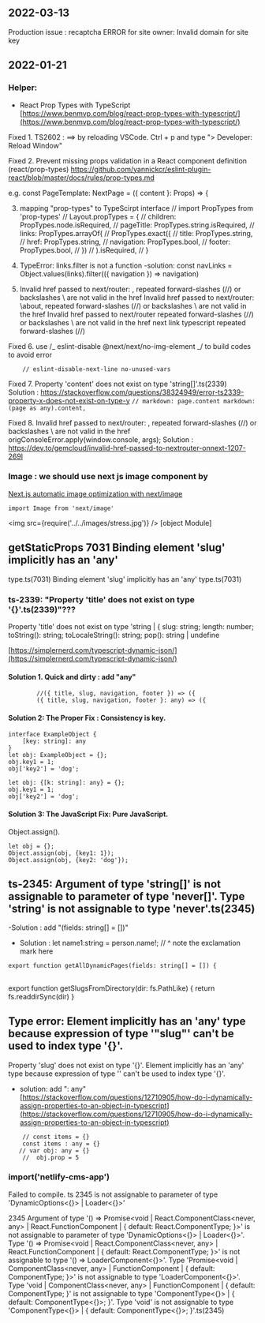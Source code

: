 ## 2022-03-13

Production issue : recaptcha
ERROR for site owner:
Invalid domain for site key

## 2022-01-21

### Helper:

- React Prop Types with TypeScript
  [https://www.benmvp.com/blog/react-prop-types-with-typescript/](https://www.benmvp.com/blog/react-prop-types-with-typescript/)

Fixed 1. TS2602 :
==> by reloading VSCode.
Ctrl + p and type "> Developer: Reload Window"

Fixed 2. Prevent missing props validation in a React component definition (react/prop-types)
https://github.com/yannickcr/eslint-plugin-react/blob/master/docs/rules/prop-types.md

e.g. const PageTemplate: NextPage<Props> = ({ content }: Props) => {

3. mapping "prop-types" to TypeScirpt interface
   // import PropTypes from 'prop-types'
   // Layout.propTypes = {
   // children: PropTypes.node.isRequired,
   // pageTitle: PropTypes.string.isRequired,
   // links: PropTypes.arrayOf(
   // PropTypes.exact({
   // title: PropTypes.string,
   // href: PropTypes.string,
   // navigation: PropTypes.bool,
   // footer: PropTypes.bool,
   // })
   // ).isRequired,
   // }

4. TypeError: links.filter is not a function
   -solution:
   const navLinks = Object.values(links).filter(({ navigation }) => navigation)

5. Invalid href passed to next/router: \, repeated forward-slashes (//) or backslashes \ are not valid in the href
   Invalid href passed to next/router: \about, repeated forward-slashes (//) or backslashes \ are not valid in the href
   Invalid href passed to next/router repeated forward-slashes (//) or backslashes \ are not valid in the href
   next link typescript repeated forward-slashes (//)

Fixed 6. use /_ eslint-disable @next/next/no-img-element _/ to build codes to avoid error

```
	// eslint-disable-next-line no-unused-vars
```

Fixed 7. Property 'content' does not exist on type 'string[]'.ts(2339)  
 Solution : https://stackoverflow.com/questions/38324949/error-ts2339-property-x-does-not-exist-on-type-y
`// markdown: page.content markdown: (page as any).content,`

Fixed 8. Invalid href passed to next/router: \, repeated forward-slashes (//) or backslashes \ are not valid in the href
origConsoleError.apply(window.console, args);
Solution : https://dev.to/gemcloud/invalid-href-passed-to-nextrouter-onnext-1207-269l

### Image : we should use next js image component by

[Next.js automatic image optimization with next/image](https://blog.logrocket.com/next-js-automatic-image-optimization-next-image/)

```
import Image from 'next/image'
```

<img src={require('../../images/stress.jpg')} />
[object Module]

## getStaticProps 7031 Binding element 'slug' implicitly has an 'any'

type.ts(7031) Binding element 'slug' implicitly has an 'any' type.ts(7031)

### ts-2339: "Property 'title' does not exist on type '{}'.ts(2339)"???

Property 'title' does not exist on type 'string | { slug: string; length: number; toString(): string; toLocaleString(): string; pop(): string | undefine

[https://simplernerd.com/typescript-dynamic-json/](https://simplernerd.com/typescript-dynamic-json/)

#### Solution 1. Quick and dirty : add "any"

```
		//({ title, slug, navigation, footer }) => ({
		({ title, slug, navigation, footer }: any) => ({

```

#### Solution 2: The Proper Fix : Consistency is key.

```
interface ExampleObject {
    [key: string]: any
}
let obj: ExampleObject = {};
obj.key1 = 1;
obj['key2'] = 'dog';

```

```
let obj: {[k: string]: any} = {};
obj.key1 = 1;
obj['key2'] = 'dog';

```

#### Solution 3: The JavaScript Fix: Pure JavaScript.

Object.assign().

```
let obj = {};
Object.assign(obj, {key1: 1});
Object.assign(obj, {key2: 'dog'});

```

## ts-2345: Argument of type 'string[]' is not assignable to parameter of type 'never[]'. Type 'string' is not assignable to type 'never'.ts(2345)

-Solution : add "(fields: string[] = [])"

- Solution : let name1:string = person.name!;
  // ^ note the exclamation mark here

```
export function getAllDynamicPages(fields: string[] = []) {
```

##

export function getSlugsFromDirectory(dir: fs.PathLike) {
return fs.readdirSync(dir)
}

## Type error: Element implicitly has an 'any' type because expression of type '"slug"' can't be used to index type '{}'.

Property 'slug' does not exist on type '{}'.
Element implicitly has an 'any' type because expression of type '' can't be used to index type '{}'.

- solution: add ": any"
  [https://stackoverflow.com/questions/12710905/how-do-i-dynamically-assign-properties-to-an-object-in-typescript](https://stackoverflow.com/questions/12710905/how-do-i-dynamically-assign-properties-to-an-object-in-typescript)

```
	// const items = {}
	const items : any = {}
   // var obj: any = {}
	// 	obj.prop = 5

```

### import('netlify-cms-app')

Failed to compile.
ts 2345 is not assignable to parameter of type 'DynamicOptions<{}> | Loader<{}>'

2345 Argument of type '() => Promise<void | React.ComponentClass<never, any> | React.FunctionComponent<never> | { default: React.ComponentType<never>; }>' is not assignable to parameter of type 'DynamicOptions<{}> | Loader<{}>'.
Type '() => Promise<void | React.ComponentClass<never, any> | React.FunctionComponent<never> | { default: React.ComponentType<never>; }>' is not assignable to type '() => LoaderComponent<{}>'.
Type 'Promise<void | ComponentClass<never, any> | FunctionComponent<never> | { default: ComponentType<never>; }>' is not assignable to type 'LoaderComponent<{}>'.
Type 'void | ComponentClass<never, any> | FunctionComponent<never> | { default: ComponentType<never>; }' is not assignable to type 'ComponentType<{}> | { default: ComponentType<{}>; }'.
Type 'void' is not assignable to type 'ComponentType<{}> | { default: ComponentType<{}>; }'.ts(2345)
